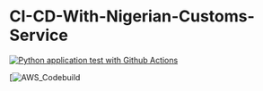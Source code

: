 # CI-CD-With-Nigerian-Customs-Service
[![Python application test with Github Actions](https://github.com/Chinedu-Onyema/CI-CD-With-Nigerian-Customs-Service/actions/workflows/testing_auction_in_Actions.yml/badge.svg)](https://github.com/Chinedu-Onyema/CI-CD-With-Nigerian-Customs-Service/actions/workflows/testing_auction_in_Actions.yml)

[![AWS_Codebuild](https://codebuild.eu-north-1.amazonaws.com/badges?uuid=eyJlbmNyeXB0ZWREYXRhIjoiWS9VSnZtVTBJZmZ1LzliOGhoWGtwSUR2RGFZa0Q3TC8rNlR2MFhaRW5xMTJ5L2lDQXptUW12NGlLR0FkMk5OR2dJQlhROEdURHY2cWNuY0kyOHU2QUk0PSIsIml2UGFyYW1ldGVyU3BlYyI6ImNTelB5ZXFQK2NhT0lEeU8iLCJtYXRlcmlhbFNldFNlcmlhbCI6MX0%3D&branch=main)

